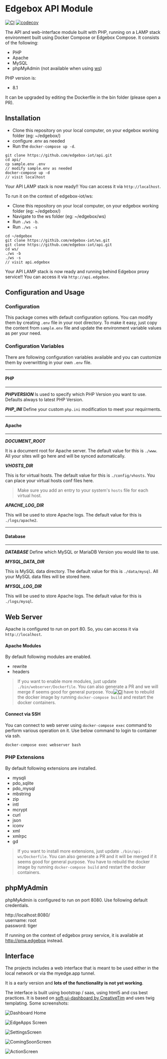 #  Edgebox API Module

[![CI](https://github.com/edgebox-iot/api/actions/workflows/ci.yml/badge.svg)](https://github.com/edgebox-iot/api/actions/workflows/ci.yml)
[![codecov](https://codecov.io/gh/edgebox-iot/edgeboxctl/branch/main/graph/badge.svg?token=G7I9QC5CN7)](https://codecov.io/gh/edgebox-iot/edgeboxctl)

The API and web-interface module built with PHP, running on a LAMP stack environment built using Docker Compose or Edgebox Compose. It consists of the following:

* PHP
* Apache
* MySQL
* phpMyAdmin (not available when using [ws](https://github.com/edgebox-iot/ws))

PHP version is:

* 8.1

It can be upgraded by editing the Dockerfile in the bin folder (please open a PR).


##  Installation
 
* Clone this repository on your local computer, on your edgebox working folder (eg: ~/edgebox/)
* configure .env as needed 
* Run the `docker-compose up -d`.

```shell
git clone https://github.com/edgebox-iot/api.git
cd api/
cp sample.env .env
// modify sample.env as needed
docker-compose up -d
// visit localhost
```

Your API LAMP stack is now ready!! You can access it via `http://localhost`.

To run it on the context of edgebox-iot/ws:
* Clone this repository on your local computer, on your edgebox working folder (eg: ~/edgebox/)
* Navigate to the ws folder (eg: ~/edgebox/ws) 
* Run `./ws -b`.
* Run `./ws -s`

```shell
cd ~/edgebox
git clone https://githib.com/edgebox-iot/ws.git
git clone https://github.com/edgebox-iot/api.git
cd ws/
./ws -b
./ws -s
// visit api.edgebox
```

Your API LAMP stack is now ready and running behind Edgebox proxy service!! You can access it via `http://api.edgebox`.

##  Configuration and Usage

### Configuration
This package comes with default configuration options. You can modify them by creating `.env` file in your root directory.
To make it easy, just copy the content from `sample.env` file and update the environment variable values as per your need.

### Configuration Variables
There are following configuration variables available and you can customize them by overwritting in your own `.env` file.

---
#### PHP
---
_**PHPVERSION**_
Is used to specify which PHP Version you want to use. Defaults always to latest PHP Version. 

_**PHP_INI**_
Define your custom `php.ini` modification to meet your requirments. 

---
#### Apache 
---

_**DOCUMENT_ROOT**_

It is a document root for Apache server. The default value for this is `./www`. All your sites will go here and will be synced automatically.

_**VHOSTS_DIR**_

This is for virtual hosts. The default value for this is `./config/vhosts`. You can place your virtual hosts conf files here.

> Make sure you add an entry to your system's `hosts` file for each virtual host.

_**APACHE_LOG_DIR**_

This will be used to store Apache logs. The default value for this is `./logs/apache2`.

---
#### Database
---

_**DATABASE**_
Define which MySQL or MariaDB Version you would like to use. 

_**MYSQL_DATA_DIR**_

This is MySQL data directory. The default value for this is `./data/mysql`. All your MySQL data files will be stored here.

_**MYSQL_LOG_DIR**_

This will be used to store Apache logs. The default value for this is `./logs/mysql`.

## Web Server

Apache is configured to run on port 80. So, you can access it via `http://localhost`.

#### Apache Modules

By default following modules are enabled.

* rewrite
* headers

> If you want to enable more modules, just update `./bin/webserver/Dockerfile`. You can also generate a PR and we will merge if seems good for general purpose.
> You[![CI](https://github.com/edgebox-iot/api/actions/workflows/ci.yml/badge.svg)](https://github.com/edgebox-iot/api/actions/workflows/ci.yml) have to rebuild the docker image by running `docker-compose build` and restart the docker containers.

#### Connect via SSH

You can connect to web server using `docker-compose exec` command to perform various operation on it. Use below command to login to container via ssh.

```shell
docker-compose exec webserver bash
```

### PHP Extensions

By default following extensions are installed. 

* mysqli
* pdo_sqlite
* pdo_mysql
* mbstring
* zip
* intl
* mcrypt
* curl
* json
* iconv
* xml
* xmlrpc
* gd

> If you want to install more extensions, just update `./bin/api-ws/Dockerfile`. You can also generate a PR and it will be merged if it seems good for general purpose.
> You have to rebuild the docker image by running `docker-compose build` and restart the docker containers.

## phpMyAdmin

phpMyAdmin is configured to run on port 8080. Use following default credentials.

http://localhost:8080/  
username: root  
password: tiger

If running on the context of edgebox proxy service, it is available at http://pma.edgebox instead.

## Interface

The projects includes a web interface that is meant to be used either in the local network or via the myedge.app tunnel.

It is a early version and **lots of the functionality is not yet working**.

The interface is built using bootstrap / saas, using html5 and css best practices. It is based on [soft-ui-dashboard by CreativeTim](https://github.com/creativetimofficial/soft-ui-dashboard) and uses twig templating. Some screenshots:

![Dashboard Home](https://user-images.githubusercontent.com/1270431/115163576-1f99f500-a0aa-11eb-85be-0169f71b568c.png)

![EdgeApps Screen](https://user-images.githubusercontent.com/1270431/115163589-2e80a780-a0aa-11eb-88f9-87d0b34e6290.png)

![SettingsScreen](https://user-images.githubusercontent.com/1270431/115163599-393b3c80-a0aa-11eb-8e86-aa21307f5c86.png)

![ComingSoonScreen](https://user-images.githubusercontent.com/1270431/115163605-4526fe80-a0aa-11eb-98af-4529aaeab94e.png)

![ActionScreen](https://user-images.githubusercontent.com/1270431/115163614-4fe19380-a0aa-11eb-992e-2a361cd8ffce.png)


